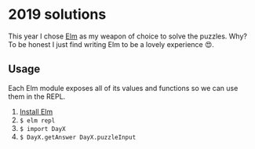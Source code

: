 # 2019 solutions

This year I chose [Elm](https://elm-lang.org) as my weapon of choice to solve the puzzles. Why? To be honest I just find writing Elm to be a lovely experience 😍.

## Usage

Each Elm module exposes all of its values and functions so we can use them in the REPL.

1. [Install Elm](https://guide.elm-lang.org/install/elm.html)
1. `$ elm repl`
1. `$ import DayX`
1. `$ DayX.getAnswer DayX.puzzleInput`
